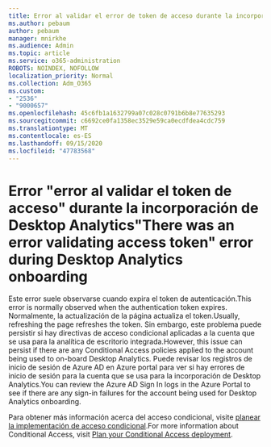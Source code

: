 ```yaml
---
title: Error al validar el error de token de acceso durante la incorporación de escritorio de análisis
ms.author: pebaum
author: pebaum
manager: mnirkhe
ms.audience: Admin
ms.topic: article
ms.service: o365-administration
ROBOTS: NOINDEX, NOFOLLOW
localization_priority: Normal
ms.collection: Adm_O365
ms.custom:
- "2536"
- "9000657"
ms.openlocfilehash: 45c6fb1a1632799a07c028c0791b6b8e77635293
ms.sourcegitcommit: c6692ce0fa1358ec3529e59ca0ecdfdea4cdc759
ms.translationtype: MT
ms.contentlocale: es-ES
ms.lasthandoff: 09/15/2020
ms.locfileid: "47783568"
---
```

# <a name="there-was-an-error-validating-access-token-error-during-desktop-analytics-onboarding"></a><span data-ttu-id="d54a9-102">Error "error al validar el token de acceso" durante la incorporación de Desktop Analytics</span><span class="sxs-lookup"><span data-stu-id="d54a9-102">"There was an error validating access token" error during Desktop Analytics onboarding</span></span>

<span data-ttu-id="d54a9-103">Este error suele observarse cuando expira el token de autenticación.</span><span class="sxs-lookup"><span data-stu-id="d54a9-103">This error is normally observed when the authentication token expires.</span></span> <span data-ttu-id="d54a9-104">Normalmente, la actualización de la página actualiza el token.</span><span class="sxs-lookup"><span data-stu-id="d54a9-104">Usually, refreshing the page refreshes the token.</span></span> <span data-ttu-id="d54a9-105">Sin embargo, este problema puede persistir si hay directivas de acceso condicional aplicadas a la cuenta que se usa para la analítica de escritorio integrada.</span><span class="sxs-lookup"><span data-stu-id="d54a9-105">However, this issue can persist if there are any Conditional Access policies applied to the account being used to on-board Desktop Analytics.</span></span> <span data-ttu-id="d54a9-106">Puede revisar los registros de inicio de sesión de Azure AD en Azure portal para ver si hay errores de inicio de sesión para la cuenta que se usa para la incorporación de Desktop Analytics.</span><span class="sxs-lookup"><span data-stu-id="d54a9-106">You can review the Azure AD Sign In logs in the Azure Portal to see if there are any sign-in failures for the account being used for Desktop Analytics onboarding.</span></span>

<span data-ttu-id="d54a9-107">Para obtener más información acerca del acceso condicional, visite [planear la implementación de acceso condicional](https://docs.microsoft.com/azure/active-directory/conditional-access/plan-conditional-access).</span><span class="sxs-lookup"><span data-stu-id="d54a9-107">For more information about Conditional Access, visit [Plan your Conditional Access deployment](https://docs.microsoft.com/azure/active-directory/conditional-access/plan-conditional-access).</span></span>